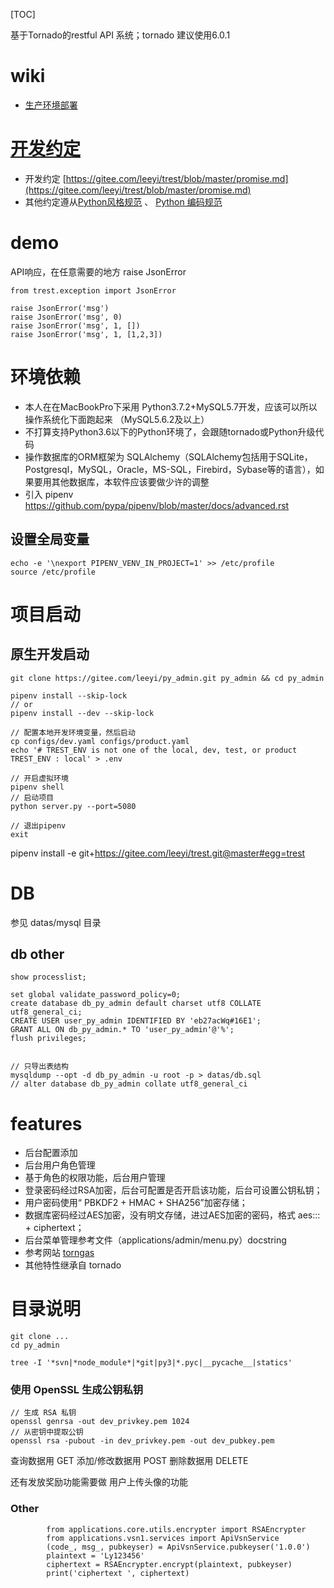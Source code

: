[TOC]

基于Tornado的restful API 系统；tornado 建议使用6.0.1

# wiki
* [生产环境部署](https://gitee.com/leeyi/py_admin/wikis/%E7%94%9F%E4%BA%A7%E7%8E%AF%E5%A2%83%E9%83%A8%E7%BD%B2?sort_id=403630)

# [开发约定](https://gitee.com/leeyi/trest/blob/master/promise.md)

* 开发约定 [https://gitee.com/leeyi/trest/blob/master/promise.md](https://gitee.com/leeyi/trest/blob/master/promise.md)
* 其他约定遵从[Python风格规范](http://zh-google-styleguide.readthedocs.io/en/latest/google-python-styleguide/python_language_rules/) 、 [Python 编码规范](http://liyangliang.me/posts/2015/08/simple-python-style-guide/)

# demo
API响应，在任意需要的地方 raise JsonError
```
from trest.exception import JsonError

raise JsonError('msg')
raise JsonError('msg', 0)
raise JsonError('msg', 1, [])
raise JsonError('msg', 1, [1,2,3])
```

# 环境依赖
* 本人在在MacBookPro下采用 Python3.7.2+MySQL5.7开发，应该可以所以操作系统化下面跑起来 （MySQL5.6.2及以上）
* 不打算支持Python3.6以下的Python环境了，会跟随tornado或Python升级代码
* 操作数据库的ORM框架为 SQLAlchemy（SQLAlchemy包括用于SQLite，Postgresql，MySQL，Oracle，MS-SQL，Firebird，Sybase等的语言），如果要用其他数据库，本软件应该要做少许的调整
* 引入 pipenv https://github.com/pypa/pipenv/blob/master/docs/advanced.rst

## 设置全局变量


```
echo -e '\nexport PIPENV_VENV_IN_PROJECT=1' >> /etc/profile
source /etc/profile
```


# 项目启动

## 原生开发启动
```
git clone https://gitee.com/leeyi/py_admin.git py_admin && cd py_admin

pipenv install --skip-lock
// or
pipenv install --dev --skip-lock

// 配置本地开发环境变量，然后启动
cp configs/dev.yaml configs/product.yaml
echo '# TREST_ENV is not one of the local, dev, test, or product
TREST_ENV : local' > .env

// 开启虚拟环境
pipenv shell
// 启动项目
python server.py --port=5080

// 退出pipenv
exit
```
pipenv install -e git+https://gitee.com/leeyi/trest.git@master#egg=trest

# DB
参见 datas/mysql 目录

## db other
```
show processlist;

set global validate_password_policy=0;
create database db_py_admin default charset utf8 COLLATE utf8_general_ci;
CREATE USER user_py_admin IDENTIFIED BY 'eb27acWq#16E1';
GRANT ALL ON db_py_admin.* TO 'user_py_admin'@'%';
flush privileges;


// 只导出表结构
mysqldump --opt -d db_py_admin -u root -p > datas/db.sql
// alter database db_py_admin collate utf8_general_ci
```
# features
* 后台配置添加
* 后台用户角色管理
* 基于角色的权限功能，后台用户管理
* 登录密码经过RSA加密，后台可配置是否开启该功能，后台可设置公钥私钥；
* 用户密码使用“ PBKDF2 + HMAC + SHA256”加密存储；
* 数据库密码经过AES加密，没有明文存储，进过AES加密的密码，格式 aes::: + ciphertext；
* 后台菜单管理参考文件（applications/admin/menu.py）docstring
* 参考网站 [torngas](https://github.com/mqingyn/torngas)
* 其他特性继承自 tornado

# 目录说明
```
git clone ...
cd py_admin

tree -I '*svn|*node_module*|*git|py3|*.pyc|__pycache__|statics'
```

### 使用 OpenSSL 生成公钥私钥
```
// 生成 RSA 私钥
openssl genrsa -out dev_privkey.pem 1024
// 从密钥中提取公钥
openssl rsa -pubout -in dev_privkey.pem -out dev_pubkey.pem
```

查询数据用 GET
添加/修改数据用 POST
删除数据用 DELETE

还有发放奖励功能需要做
用户上传头像的功能


### Other
```
        from applications.core.utils.encrypter import RSAEncrypter
        from applications.vsn1.services import ApiVsnService
        (code_, msg_, pubkeyser) = ApiVsnService.pubkeyser('1.0.0')
        plaintext = 'Ly123456'
        ciphertext = RSAEncrypter.encrypt(plaintext, pubkeyser)
        print('ciphertext ', ciphertext)
```
